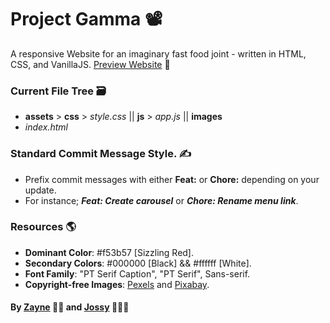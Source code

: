 # Project Gamma 📽️

A responsive Website for an imaginary fast food joint - written in HTML, CSS, and VanillaJS.
[Preview Website](https://buildgamma.netlify.app) 🔗


### Current File Tree 🗃️
* **assets** > **css** > _style.css_  ||  **js** > _app.js_  ||  **images**
* _index.html_


### Standard Commit Message Style. ✍️
- Prefix commit messages with either **Feat:** or **Chore:** depending on your update.
- For instance; **_Feat: Create carousel_** or **_Chore: Rename menu link_**.


### Resources 🌎
* **Dominant Color**: #f53b57 [Sizzling Red].
* **Secondary Colors**: #000000 [Black] && #ffffff [White].
* **Font Family**: "PT Serif Caption", "PT Serif", Sans-serif.
* **Copyright-free Images**: [Pexels](https://pexels.com) and [Pixabay](https://pixabay.com).




#### By [Zayne](https://github.com/Tijani-zainab) 👧🏾 and [Jossy](https://github.com/giwajossy) 👨🏾‍🦱
